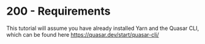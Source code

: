 # 200 - Requirements

This tutorial will assume you have already installed Yarn and the Quasar CLI, which can be found here https://quasar.dev/start/quasar-cli/
